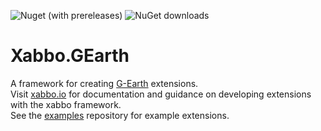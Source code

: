 ![Nuget (with prereleases)](https://img.shields.io/nuget/vpre/Xabbo.GEarth?style=for-the-badge) ![NuGet downloads](https://img.shields.io/nuget/dt/Xabbo.GEarth?style=for-the-badge)

# Xabbo.GEarth
A framework for creating [G-Earth](https://github.com/sirjonasxx/G-Earth) extensions.\
Visit [xabbo.io](https://xabbo.io) for documentation and guidance on developing extensions with the xabbo framework.\
See the [examples](https://github.com/xabbo/examples/tree/main/gearth) repository for example extensions.
